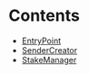 

# Contents
- [EntryPoint](EntryPoint.sol/contract.EntryPoint.md)
- [SenderCreator](SenderCreator.sol/contract.SenderCreator.md)
- [StakeManager](StakeManager.sol/abstract.StakeManager.md)
